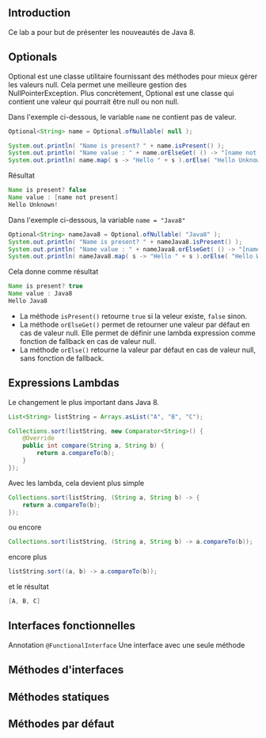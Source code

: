 ## Introduction

Ce lab a pour but de présenter les nouveautés de Java 8.

## Optionals
Optional est une classe utilitaire fournissant des méthodes pour mieux gérer les valeurs null. Cela permet une meilleure gestion des NullPointerException.
Plus concrètement, Optional est une classe qui contient une valeur qui pourrait être null ou non null.

Dans l'exemple ci-dessous, le variable `name` ne contient pas de valeur.
```java
Optional<String> name = Optional.ofNullable( null );

System.out.println( "Name is present? " + name.isPresent() );
System.out.println( "Name value : " + name.orElseGet( () -> "[name not present]" ) );
System.out.println( name.map( s -> "Hello " + s ).orElse( "Hello Unknown!" ) );
```

Résultat

```java
Name is present? false
Name value : [name not present]
Hello Unknown!
```

Dans l'exemple ci-dessous, la variable `name = "Java8"`

```java
Optional<String> nameJava8 = Optional.ofNullable( "Java8" );
System.out.println( "Name is present? " + nameJava8.isPresent() );
System.out.println( "Name value : " + nameJava8.orElseGet( () -> "[name not present]" ) );
System.out.println( nameJava8.map( s -> "Hello " + s ).orElse( "Hello World!" ) );
```

Cela donne comme résultat
```java
Name is present? true
Name value : Java8
Hello Java8
```

* La méthode `isPresent()` retourne `true` si la veleur existe, `false` sinon.
* La méthode `orElseGet()` permet de retourner une valeur par défaut en cas de valeur null. Elle permet de définir une lambda expression comme fonction de fallback en cas de valeur null.
* La méthode `orElse()` retourne la valeur par défaut en cas de valeur null, sans fonction de fallback.

## Expressions Lambdas
Le changement le plus important dans Java 8.

```java
List<String> listString = Arrays.asList("A", "B", "C");

Collections.sort(listString, new Comparator<String>() {
    @Override
    public int compare(String a, String b) {
        return a.compareTo(b);
    }
});
```

Avec les lambda, cela devient plus simple

```java
Collections.sort(listString, (String a, String b) -> {
    return a.compareTo(b);
});
```

ou encore

```java
Collections.sort(listString, (String a, String b) -> a.compareTo(b));
```

encore plus

```java
listString.sort((a, b) -> a.compareTo(b));
```

et le résultat
```java
[A, B, C]
```

## Interfaces fonctionnelles
Annotation `@FunctionalInterface`
Une interface avec une seule méthode

## Méthodes d'interfaces

## Méthodes statiques 

## Méthodes par défaut
